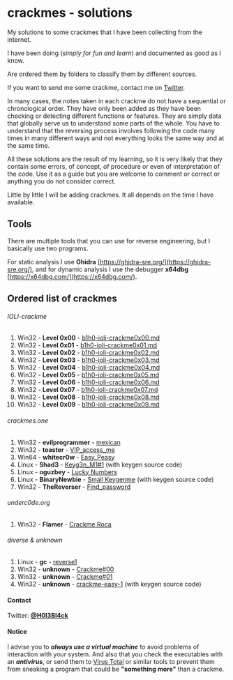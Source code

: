 # crackmes - solutions

My solutions to some crackmes that I have been collecting from the internet.

I have been doing (*simply for fun and learn*) and documented as good as I know.

Are ordered them by folders to classify them by different sources.

If you want to send me some crackme, contact me on [Twitter](#Contact).

In many cases, the notes taken in each crackme do not have a sequential or chronological order. They have only been added as they have been checking or detecting different functions or features. They are simply data that globally serve us to understand some parts of the whole. You have to understand that the reversing process involves following the code many times in many different ways and not everything looks the same way and at the same time.

All these solutions are the result of my learning, so it is very likely that they contain some errors, of concept, of procedure or even of interpretation of the code. Use it as a guide but you are welcome to comment or correct or anything you do not consider correct.

Little by little I will be adding crackmes. It all depends on the time I have available.

## Tools

There are multiple tools that you can use for reverse engineering, but I basically use two programs.

For static analysis I use **Ghidra** [https://ghidra-sre.org/](https://ghidra-sre.org/), and for dynamic analysis I use the debugger **x64dbg** [https://x64dbg.com/](https://x64dbg.com/).

## Ordered list of crackmes

###### IOLI-crackme

1.  Win32 - **Level 0x00** - [b1h0-ioli-crackme0x00.md](ioli/b1h0-ioli-crackme0x00.md)
2.  Win32 - **Level 0x01** - [b1h0-ioli-crackme0x01.md](ioli/b1h0-ioli-crackme0x01.md)
3.  Win32 - **Level 0x02** - [b1h0-ioli-crackme0x02.md](ioli/b1h0-ioli-crackme0x02.md)
4.  Win32 - **Level 0x03** - [b1h0-ioli-crackme0x03.md](ioli/b1h0-ioli-crackme0x03.md)
5.  Win32 - **Level 0x04** - [b1h0-ioli-crackme0x04.md](ioli/b1h0-ioli-crackme0x04.md)
6.  Win32 - **Level 0x05** - [b1h0-ioli-crackme0x05.md](ioli/b1h0-ioli-crackme0x05.md)
7.  Win32 - **Level 0x06** - [b1h0-ioli-crackme0x06.md](ioli/b1h0-ioli-crackme0x06.md)
8.  Win32 - **Level 0x07** - [b1h0-ioli-crackme0x07.md](ioli/b1h0-ioli-crackme0x07.md)
9.  Win32 - **Level 0x08** - [b1h0-ioli-crackme0x08.md](ioli/b1h0-ioli-crackme0x08.md)
10. Win32 - **Level 0x09** - [b1h0-ioli-crackme0x09.md](ioli/b1h0-ioli-crackme0x09.md)


###### crackmes.one

1. Win32 - **evilprogrammer** - [mexican](/crackmes.one/evilprogrammer-mexican/b1h0-evilprogrammer-mexican.md) 
2. Win32 - **toaster** - [VIP_access_me](/crackmes.one/toaster-VIP_access_me/b1h0-toaster.vip_access_me.md)
3. Win64 - **whitecr0w** - [Easy_Peasy](/crackmes.one/whitecr0w-Easy_Peasy/b1h0-whitecr0w_Easy_Peasy.md)
4. Linux - **Shad3** - [Keyg3n_M1#1](/crackmes.one/Shad3-Keyg3n_M1/b1h0-Shad3-Keyg3n_M1.md) (with keygen source code)
5. Linux - **oguzbey** - [Lucky Numbers](/crackmes.one/oguzbey-Lucky_Numbers/b1h0-oguzbey-Lucky_Numbers.md)
6. Linux - **BinaryNewbie** - [Small Keygenme](/crackmes.one/BinaryNewbie-Small_Keygenme/b1h0-BinaryNewbie-Small_Keygenme.md) (with keygen source code)
7. Win32 - **TheReverser** - [Find_password](/crackmes.one/TheReverser-Find_password/b1h0-TheReverser-Find_password.md)


###### underc0de.org

1. Win32 - **Flamer** - [Crackme Roca](/UnderC0de/UnderC0de_Crackme_Roca/b1h0-Crackme_Roca.md)


###### diverse & unknown

1. Linux - **gc** - [reverse1](/diverse/gc-reverse1/gc-reverse1.md) 
2. Win32 - **unknown** - [Crackme#00](/diverse/crackme-00/b1h0-CrackMe%2300.md) 
3. Win32 - **unknown** - [Crackme#01](/diverse/crackme-01/b1h0-CrackMe%2301.md) 
4. Win32 - **unknown** - [crackme-easy-1](/diverse/crackme-easy/b1h0-crackme-easy-1.md) (with keygen source code)


#### Contact

Twitter: [**@H0l3Bl4ck**](https://twitter.com/H0l3Bl4ck)


#### Notice

I advise you to ***always use a virtual machine*** to avoid problems of interaction with your system. And also that you check the executables with an ***antivirus***, or send them to [Virus Total](https://www.virustotal.com) or similar tools to prevent them from sneaking a program that could be **"something more"** than a crackme.
